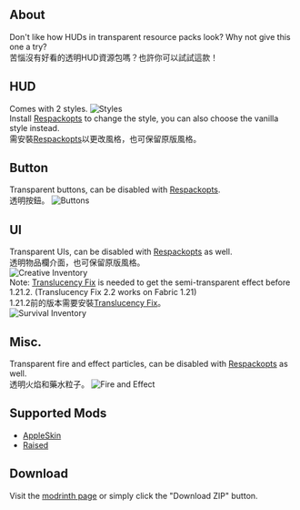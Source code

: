 ## About
Don't like how HUDs in transparent resource packs look? Why not give this one a try?\
苦惱沒有好看的透明HUD資源包嗎？也許你可以試試這款！

## HUD
Comes with 2 styles.
![Styles](https://cdn.modrinth.com/data/jNRSH0RK/images/f7fe4f04b322df2474c2836a4e5525957f2c9dc2.png)\
Install [Respackopts](https://modrinth.com/mod/respackopts) to change the style, you can also choose the vanilla style instead.\
需安裝[Respackopts](https://modrinth.com/mod/respackopts)以更改風格，也可保留原版風格。

## Button
Transparent buttons, can be disabled with [Respackopts](https://modrinth.com/mod/respackopts).
</br>透明按鈕。
![Buttons](https://cdn.modrinth.com/data/jNRSH0RK/images/2e90773a9cedba697d648bc88a86becbad5faf01.png)

## UI
Transparent UIs, can be disabled with [Respackopts](https://modrinth.com/mod/respackopts) as well.\
透明物品欄介面，也可保留原版風格。\
![Creative Inventory](https://cdn.modrinth.com/data/jNRSH0RK/images/3121b3916e8d81e8f673fa07355e60479ae0cb06.png)\
Note: [Translucency Fix](https://modrinth.com/mod/translucencyfix) is needed to get the semi-transparent effect before 1.21.2. (Translucency Fix 2.2 works on Fabric 1.21)\
1.21.2前的版本需要安裝[Translucency Fix](https://modrinth.com/mod/translucencyfix)。\
![Survival Inventory](https://cdn.modrinth.com/data/jNRSH0RK/images/8637152d5b30412c9ee82f5ce38257acd92f7e6e.png)

## Misc.
Transparent fire and effect particles, can be disabled with [Respackopts](https://modrinth.com/mod/respackopts) as well.\
透明火焰和藥水粒子。
![Fire and Effect](https://cdn.modrinth.com/data/jNRSH0RK/images/8042f66bf5243ca3c4cf069e701d06496c370cf9.png)

## Supported Mods
- [AppleSkin](https://modrinth.com/mod/appleskin)
- [Raised](https://modrinth.com/mod/raised)

## Download
Visit the [modrinth page](https://modrinth.com/resourcepack/phantom-xiangs-transparent-hud) or simply click the "Download ZIP" button.
